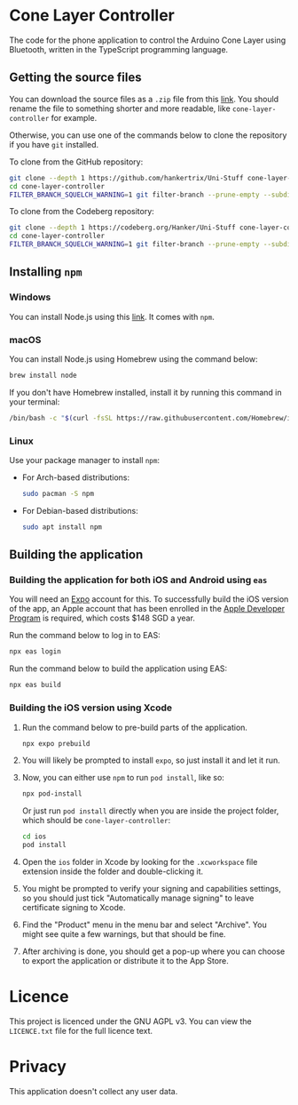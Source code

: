 # Cone Layer Controller

The code for the phone application to
control the Arduino Cone Layer using Bluetooth,
written in the TypeScript programming language.

## Getting the source files

You can download the source files as a `.zip` file from this
[link](https://download-directory.github.io/?url=https%3A%2F%2Fgithub.com%2Fhankertrix%2FUni-Stuff%2Ftree%2Fmain%2Fy1-special-term%2Fps5888-making-and-tinkering-cy2003-research-attachment-3%2Fcone-layer-controller).
You should rename the file to something shorter and more readable,
like `cone-layer-controller` for example.

Otherwise, you can use one of the commands
below to clone the repository if you have `git` installed.

To clone from the GitHub repository:

```sh
git clone --depth 1 https://github.com/hankertrix/Uni-Stuff cone-layer-controller
cd cone-layer-controller
FILTER_BRANCH_SQUELCH_WARNING=1 git filter-branch --prune-empty --subdirectory-filter y1-special-term/ps5888-making-and-tinkering/cone-layer-controller/ HEAD
```

To clone from the Codeberg repository:

```sh
git clone --depth 1 https://codeberg.org/Hanker/Uni-Stuff cone-layer-controller
cd cone-layer-controller
FILTER_BRANCH_SQUELCH_WARNING=1 git filter-branch --prune-empty --subdirectory-filter y1-special-term/ps5888-making-and-tinkering/cone-layer-controller/ HEAD
```

## Installing `npm`

### Windows

You can install Node.js using this
[link](https://nodejs.org/en/#download).
It comes with `npm`.

### macOS

You can install Node.js using Homebrew
using the command below:

```sh
brew install node
```

If you don't have Homebrew installed,
install it by running this command in your terminal:

```sh
/bin/bash -c "$(curl -fsSL https://raw.githubusercontent.com/Homebrew/install/HEAD/install.sh)"
```

### Linux

Use your package manager to install `npm`:

- For Arch-based distributions:

  ```sh
  sudo pacman -S npm
  ```

- For Debian-based distributions:

  ```sh
  sudo apt install npm
  ```

## Building the application

### Building the application for both iOS and Android using `eas`

You will need an [Expo](https://expo.dev) account for this.
To successfully build the iOS version of the app,
an Apple account that has been enrolled in the
[Apple Developer Program](https://developer.apple.com/enroll/)
is required, which costs $148 SGD a year.

Run the command below to log in to EAS:

```sh
npx eas login
```

Run the command below to build the application using EAS:

```sh
npx eas build
```

### Building the iOS version using Xcode

1. Run the command below to pre-build
   parts of the application.

   ```sh
   npx expo prebuild
   ```

2. You will likely be prompted to install `expo`,
   so just install it and let it run.

3. Now, you can either use `npm`
   to run `pod install`, like so:

   ```sh
   npx pod-install
   ```

   Or just run `pod install` directly
   when you are inside the project folder,
   which should be `cone-layer-controller`:

   ```sh
   cd ios
   pod install
   ```

4. Open the `ios` folder in Xcode by
   looking for the `.xcworkspace` file
   extension inside the folder and
   double-clicking it.

5. You might be prompted to verify
   your signing and capabilities settings,
   so you should just tick
   "Automatically manage signing" to leave
   certificate signing to Xcode.

6. Find the "Product" menu in the menu bar
   and select "Archive". You might see quite
   a few warnings, but that should be fine.

7. After archiving is done, you should get a pop-up
   where you can choose to export the application or
   distribute it to the App Store.

# Licence
This project is licenced under the GNU AGPL v3.
You can view the `LICENCE.txt` file for the full
licence text.

# Privacy
This application doesn't collect any user data.
